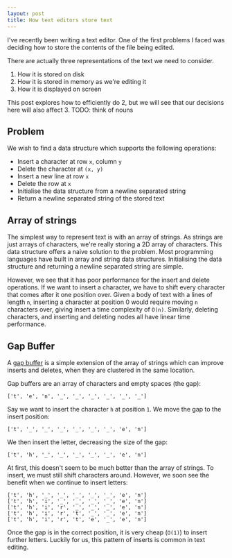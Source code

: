 ```yaml
---
layout: post 
title: How text editors store text
--- 
```


I've recently been writing a text editor. One of the first problems I faced was
deciding how to store the contents of the file being edited.

There are actually three representations of the text we need to consider.

1. How it is stored on disk
2. How it is stored in memory as we're editing it
3. How it is displayed on screen

This post explores how to efficiently do 2, but we will see that our decisions
here will also affect 3. TODO: think of nouns

## Problem

We wish to find a data structure which supports the following operations:

- Insert a character at row `x`, column `y`
- Delete the character at `(x, y)`
- Insert a new line at row `x`
- Delete the row at `x`
- Initialise the data structure from a newline separated string
- Return a newline separated string of the stored text

## Array of strings

The simplest way to represent text is with an array of strings. As strings are
just arrays of characters, we're really storing a 2D array of characters. This
data structure offers a naive solution to the problem. Most programming
languages have built in array and string data structures. Initialising the data
structure and returning a newline separated string are simple.

However, we see that it has poor performance for the insert and delete
operations. If we want to insert a character, we have to shift every character
that comes after it one position over. Given a body of text with a lines of
length `n`, inserting a character at position 0 would require moving `n`
characters over, giving insert a time complexity of `O(n)`.  Similarly, deleting
characters, and inserting and deleting nodes all have linear time performance.

## Gap Buffer

A [gap buffer](https://en.wikipedia.org/wiki/Gap_buffer) is a simple extension
of the array of strings which can improve inserts and deletes, when they are
clustered in the same location.

Gap buffers are an array of characters and empty spaces (the gap):

```
['t', 'e', 'n', '_', '_', '_', '_', '_', '_']
```

Say we want to insert the character `h` at position `1`. We move the gap to the
insert position:

```
['t', '_', '_', '_', '_', '_', '_', 'e', 'n']
```

We then insert the letter, decreasing the size of the gap:

```
['t', 'h', '_', '_', '_', '_', '_', 'e', 'n']
```

At first, this doesn't seem to be much better than the array of strings. To
insert, we must still shift characters around. However, we soon see the benefit
when we continue to insert letters:

```
['t', 'h', '_', '_', '_', '_', '_', 'e', 'n']
['t', 'h', 'i', '_', '_', '_', '_', 'e', 'n']
['t', 'h', 'i', 'r', '_', '_', '_', 'e', 'n']
['t', 'h', 'i', 'r', 't', '_', '_', 'e', 'n']
['t', 'h', 'i', 'r', 't', 'e', '_', 'e', 'n']
```

Once the gap is in the correct position, it is very cheap (`O(1)`) to insert
further letters. Luckily for us, this pattern of inserts is common in text
editing.



